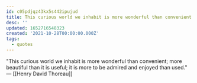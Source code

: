 ```yaml
---
id: c05pdjqz43kx5s442ipujud
title: This curious world we inhabit is more wonderful than convenient
desc: ''
updated: 1652716548323
created: '2021-10-28T00:00:00.000Z'
tags:
  - quotes
---
```


"This curious world we inhabit is more wonderful than convenient; more beautiful than it is useful; it is more to be admired and enjoyed than used." — [[Henry David Thoreau]]
